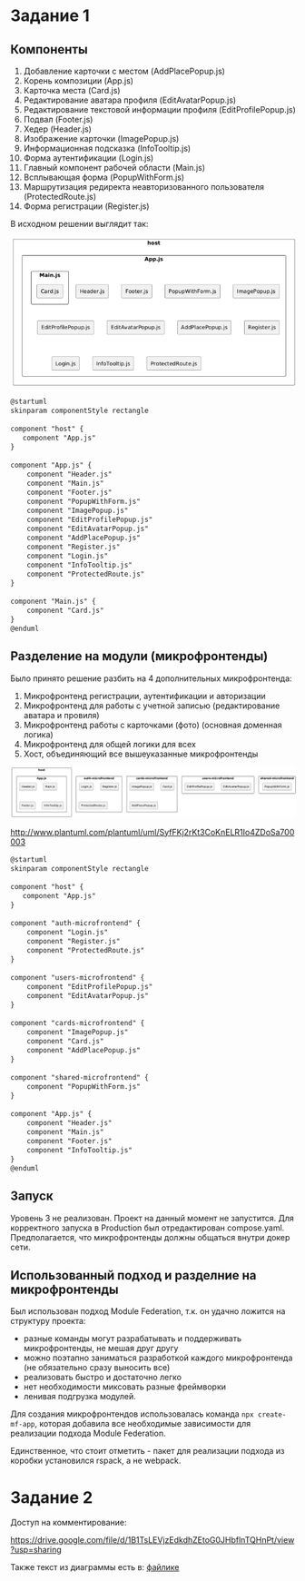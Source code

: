 # Задание 1

## Компоненты

1. Добавление карточки с местом (AddPlacePopup.js)
2. Корень композиции (App.js)
3. Карточка места (Card.js)
4. Редактирование аватара профиля (EditAvatarPopup.js)
5. Редактирование текстовой информации профиля (EditProfilePopup.js)
6. Подвал (Footer.js)
7. Хедер (Header.js)
8. Изображение карточки (ImagePopup.js)
9. Информационная подсказка (InfoTooltip.js)
10. Форма аутентификации (Login.js)
11. Главный компонент рабочей области (Main.js)
12. Всплывающая форма (PopupWithForm.js)
13. Маршрутизация редиректа неавторизованного пользователя (ProtectedRoute.js)
14. Форма регистрации (Register.js)

В исходном решении выглядит так:

![](components-before.png)

```
@startuml
skinparam componentStyle rectangle

component "host" {
   component "App.js"
}

component "App.js" {
    component "Header.js"
    component "Main.js"
    component "Footer.js"
    component "PopupWithForm.js"
    component "ImagePopup.js"
    component "EditProfilePopup.js"
    component "EditAvatarPopup.js"
    component "AddPlacePopup.js"
    component "Register.js"
    component "Login.js"
    component "InfoTooltip.js"
    component "ProtectedRoute.js"
}

component "Main.js" {
    component "Card.js"
}
@enduml
```

## Разделение на модули (микрофронтенды)

Было принято решение разбить на 4 дополнительных микрофронтенда:
1. Микрофронтенд регистрации, аутентификации и авторизации 
2. Микрофронтенд для работы с учетной записью (редактирование аватара и провиля)
3. Микрофронтенд работы с карточками (фото) (основная доменная логика)
4. Микрофронтенд для общей логики для всех
5. Хост, объединяющий все вышеуказанные микрофронтенды

![](components-after.png)

http://www.plantuml.com/plantuml/uml/SyfFKj2rKt3CoKnELR1Io4ZDoSa700003

```
@startuml
skinparam componentStyle rectangle

component "host" {
   component "App.js"
}

component "auth-microfrontend" {
    component "Login.js"
    component "Register.js"
    component "ProtectedRoute.js"
}

component "users-microfrontend" {
    component "EditProfilePopup.js"
    component "EditAvatarPopup.js"
}

component "cards-microfrontend" {
    component "ImagePopup.js"
    component "Card.js"
    component "AddPlacePopup.js"
}

component "shared-microfrontend" {
    component "PopupWithForm.js"
}

component "App.js" {
    component "Header.js"
    component "Main.js"
    component "Footer.js"
    component "InfoTooltip.js"
}
@enduml
```

## Запуск

Уровень 3 не реализован. Проект на данный момент не запустится.
Для корректного запуска в Production был отредактирован compose.yaml.
Предполагается, что микрофронтенды должны общаться внутри докер сети.

## Использованный подход и разделние на микрофронтенды

Был использован подход Module Federation, т.к. он удачно ложится на структуру проекта:
- разные команды могут разрабатывать и поддерживать микрофронтенды, не мешая друг другу
- можно поэтапно заниматься разработкой каждого микрофронтенда (не обязательно сразу выносить все)
- реализовать быстро и достаточно легко
- нет необходимости миксовать разные фреймворки
- ленивая подгрузка модулей.

Для создания микрофронтендов использовалась команда `npx create-mf-app`, которая добавила все необходимые зависимости для реализации подхода Module Federation.

Единственное, что стоит отметить - пакет для реализации подхода из коробки установился rspack, а не webpack.

# Задание 2

Доступ на комментирование:

https://drive.google.com/file/d/1B1TsLEVjzEdkdhZEtoG0JHbflnTQHnPt/view?usp=sharing

Также текст из диаграммы есть в: [файлике](task2-notes.md)